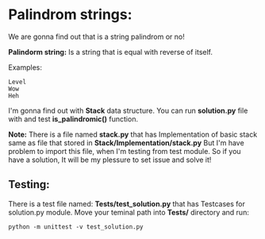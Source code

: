 # Palindrom strings:

We are gonna find out that is a string palindrom or no!

**Palindorm string:** Is a string that is equal with reverse of itself.

Examples:

```
Level
Wow
Heh
```

I'm gonna find out with **Stack** data structure. 
You can run **solution.py** file with and test **is_palindromic()** function.

**Note:** There is a file named **stack.py** that has Implementation of basic stack same as file that stored in **Stack/Implementation/stack.py** But I'm have problem to import this file, when I'm testing from test module. So if you have a solution, It will be my plessure to set issue and solve it!

## Testing:

There is a test file named: **Tests/test_solution.py** that has Testcases for solution.py module.
Move your teminal path into **Tests/** directory and run:

```
python -m unittest -v test_solution.py
```